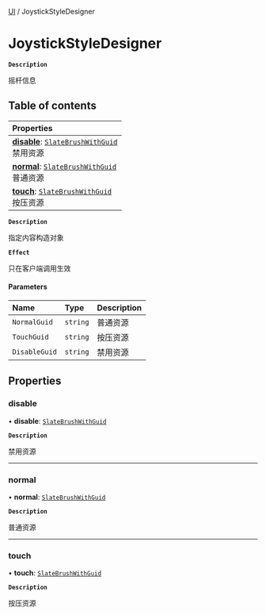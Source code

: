 [UI](../modules/UI.UI.md) / JoystickStyleDesigner

# JoystickStyleDesigner <Badge type="tip" text="Class" />

**`Description`**

摇杆信息

## Table of contents

| Properties |
| :-----|
| **[disable](UI.JoystickStyleDesigner.md#disable)**: [`SlateBrushWithGuid`](UI.SlateBrushWithGuid.md) <br> 禁用资源|
| **[normal](UI.JoystickStyleDesigner.md#normal)**: [`SlateBrushWithGuid`](UI.SlateBrushWithGuid.md) <br> 普通资源|
| **[touch](UI.JoystickStyleDesigner.md#touch)**: [`SlateBrushWithGuid`](UI.SlateBrushWithGuid.md) <br> 按压资源|

**`Description`**

指定内容构造对象

**`Effect`**

只在客户端调用生效

#### Parameters

| Name | Type | Description |
| :------ | :------ | :------ |
| `NormalGuid` | `string` | 普通资源 |
| `TouchGuid` | `string` | 按压资源 |
| `DisableGuid` | `string` | 禁用资源 |

## Properties

### disable

• **disable**: [`SlateBrushWithGuid`](UI.SlateBrushWithGuid.md)

**`Description`**

禁用资源

___

### normal

• **normal**: [`SlateBrushWithGuid`](UI.SlateBrushWithGuid.md)

**`Description`**

普通资源

___

### touch

• **touch**: [`SlateBrushWithGuid`](UI.SlateBrushWithGuid.md)

**`Description`**

按压资源
